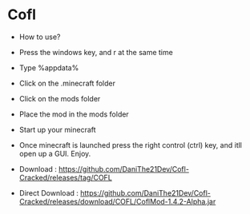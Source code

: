 # Cofl 
- How to use?
- Press the windows key, and r at the same time
- Type %appdata%
- Click on the .minecraft folder
- Click on the mods folder
- Place the mod in the mods folder
- Start up your minecraft

- Once minecraft is launched press the right control (ctrl) key, and itll open up a GUI. Enjoy. 

- Download : https://github.com/DaniThe21Dev/Cofl-Cracked/releases/tag/COFL
- Direct Download : https://github.com/DaniThe21Dev/Cofl-Cracked/releases/download/COFL/CoflMod-1.4.2-Alpha.jar

